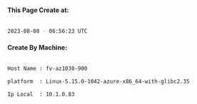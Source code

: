 
   
#### This Page Create at:

```bash

2023-08-08 - 06:56:23 UTC

```

#### Create By Machine:

```bash

Host Name : fv-az1030-900

platform  : Linux-5.15.0-1042-azure-x86_64-with-glibc2.35

Ip Local  : 10.1.0.83

```

